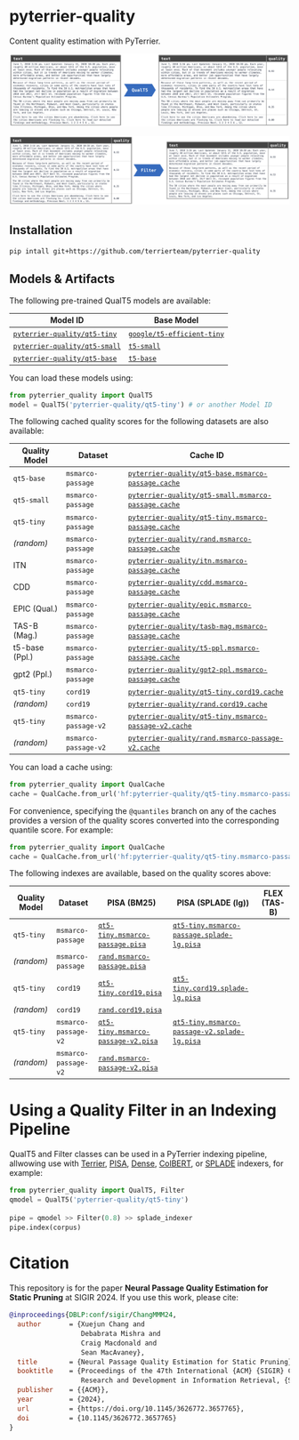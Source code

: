# pyterrier-quality

Content quality estimation with PyTerrier.

![Quality estimation pipeline](https://github.com/terrierteam/pyterrier-quality/blob/main/img/qual-predict.png)

![Filtering based on quality estimations](https://github.com/terrierteam/pyterrier-quality/blob/main/img/qual-filter.png)

## Installation

```bash
pip intall git+https://github.com/terrierteam/pyterrier-quality
```

## Models & Artifacts

The following pre-trained QualT5 models are available:

| Model ID | Base Model |
|----------|------------|
|[`pyterrier-quality/qt5-tiny`](https://huggingface.co/pyterrier-quality/qt5-tiny)|[`google/t5-efficient-tiny`](https://huggingface.co/google/t5-efficient-tiny)|
|[`pyterrier-quality/qt5-small`](https://huggingface.co/pyterrier-quality/qt5-small)|[`t5-small`](https://huggingface.co/t5-small)|
|[`pyterrier-quality/qt5-base`](https://huggingface.co/pyterrier-quality/qt5-base)|[`t5-base`](https://huggingface.co/t5-base)|

You can load these models using:

```python
from pyterrier_quality import QualT5
model = QualT5('pyterrier-quality/qt5-tiny') # or another Model ID
```

The following cached quality scores for the following datasets are also available:

| Quality Model | Dataset | Cache ID |
|---------------|---------|----------|
|`qt5-base`|`msmarco-passage`|[`pyterrier-quality/qt5-base.msmarco-passage.cache`](https://huggingface.co/datasets/pyterrier-quality/qt5-base.msmarco-passage.cache)|
|`qt5-small`|`msmarco-passage`|[`pyterrier-quality/qt5-small.msmarco-passage.cache`](https://huggingface.co/datasets/pyterrier-quality/qt5-small.msmarco-passage.cache)|
|`qt5-tiny`|`msmarco-passage`|[`pyterrier-quality/qt5-tiny.msmarco-passage.cache`](https://huggingface.co/datasets/pyterrier-quality/qt5-tiny.msmarco-passage.cache)|
|*(random)*|`msmarco-passage`|[`pyterrier-quality/rand.msmarco-passage.cache`](https://huggingface.co/datasets/pyterrier-quality/rand.msmarco-passage.cache)|
|ITN|`msmarco-passage`|[`pyterrier-quality/itn.msmarco-passage.cache`](https://huggingface.co/datasets/pyterrier-quality/itn.msmarco-passage.cache)|
|CDD|`msmarco-passage`|[`pyterrier-quality/cdd.msmarco-passage.cache`](https://huggingface.co/datasets/pyterrier-quality/cdd.msmarco-passage.cache)|
|EPIC (Qual.)|`msmarco-passage`|[`pyterrier-quality/epic.msmarco-passage.cache`](https://huggingface.co/datasets/pyterrier-quality/epic.msmarco-passage.cache)|
|TAS-B (Mag.)|`msmarco-passage`|[`pyterrier-quality/tasb-mag.msmarco-passage.cache`](https://huggingface.co/datasets/pyterrier-quality/tasb-mag.msmarco-passage.cache)|
|t5-base (Ppl.)|`msmarco-passage`|[`pyterrier-quality/t5-ppl.msmarco-passage.cache`](https://huggingface.co/datasets/pyterrier-quality/t5-ppl.msmarco-passage.cache)|
|gpt2 (Ppl.)|`msmarco-passage`|[`pyterrier-quality/gpt2-ppl.msmarco-passage.cache`](https://huggingface.co/datasets/pyterrier-quality/gpt2-ppl.msmarco-passage.cache)|
|`qt5-tiny`|`cord19`|[`pyterrier-quality/qt5-tiny.cord19.cache`](https://huggingface.co/datasets/pyterrier-quality/qt5-tiny.cord19.cache)|
|*(random)*|`cord19`|[`pyterrier-quality/rand.cord19.cache`](https://huggingface.co/datasets/pyterrier-quality/rand.cord19.cache)|
|`qt5-tiny`|`msmarco-passage-v2`|[`pyterrier-quality/qt5-tiny.msmarco-passage-v2.cache`](https://huggingface.co/datasets/pyterrier-quality/qt5-tiny.msmarco-passage-v2.cache)|
|*(random)*|`msmarco-passage-v2`|[`pyterrier-quality/rand.msmarco-passage-v2.cache`](https://huggingface.co/datasets/pyterrier-quality/rand.msmarco-passage-v2.cache)|

You can load a cache using:

```python
from pyterrier_quality import QualCache
cache = QualCache.from_url('hf:pyterrier-quality/qt5-tiny.msmarco-passage.cache') # or another Cache ID (note the hf: prefix)
```

For convenience, specifying the `@quantiles` branch on any of the caches provides a version of the quality scores
converted into the corresponding quantile score. For example:

```python
from pyterrier_quality import QualCache
cache = QualCache.from_url('hf:pyterrier-quality/qt5-tiny.msmarco-passage.cache@quantiles')
```

The following indexes are available, based on the quality scores above:

| Quality Model | Dataset | PISA (BM25) | PISA (SPLADE (lg)) | FLEX (TAS-B) |
|---------------|---------|-------------|--------------------|--------------|
|`qt5-tiny`|`msmarco-passage`|[`qt5-tiny.msmarco-passage.pisa`](https://huggingface.co/datasets/pyterrier-quality/qt5-tiny.msmarco-passage.pisa)|[`qt5-tiny.msmarco-passage.splade-lg.pisa`](https://huggingface.co/datasets/pyterrier-quality/qt5-tiny.msmarco-passage.splade-lg.pisa)|
|*(random)*|`msmarco-passage`|[`rand.msmarco-passage.pisa`](https://huggingface.co/datasets/pyterrier-quality/rand.msmarco-passage.pisa)|
|`qt5-tiny`|`cord19`|[`qt5-tiny.cord19.pisa`](https://huggingface.co/datasets/pyterrier-quality/qt5-tiny.cord19.pisa)|[`qt5-tiny.cord19.splade-lg.pisa`](https://huggingface.co/datasets/pyterrier-quality/qt5-tiny.cord19.splade-lg.pisa)|
|*(random)*|`cord19`|[`rand.cord19.pisa`](https://huggingface.co/datasets/pyterrier-quality/rand.cord19.pisa)|
|`qt5-tiny`|`msmarco-passage-v2`|[`qt5-tiny.msmarco-passage-v2.pisa`](https://huggingface.co/datasets/pyterrier-quality/qt5-tiny.msmarco-passage-v2.pisa)|[`qt5-tiny.msmarco-passage-v2.splade-lg.pisa`](https://huggingface.co/datasets/pyterrier-quality/qt5-tiny.msmarco-passage-v2.splade-lg.pisa)|
|*(random)*|`msmarco-passage-v2`|[`rand.msmarco-passage-v2.pisa`](https://huggingface.co/datasets/pyterrier-quality/rand.msmarco-passage-v2.pisa)|

# Using a Quality Filter in an Indexing Pipeline

QualT5 and Filter classes can be used in a PyTerrier indexing pipeline, allwowing use with [Terrier](https://pyterrier.readthedocs.io/en/latest/terrier-indexing.html#iterdictindexer), [PISA](https://github.com/terrierteam/pyterrier_pisa), [Dense](https://github.com/terrierteam/pyterrier_dr), [ColBERT](https://github.com/terrierteam/pyterrier_colbert), or [SPLADE](https://github.com/cmacdonald/pyt_splade) indexers, for example: 

```python
from pyterrier_quality import QualT5, Filter
qmodel = QualT5('pyterrier-quality/qt5-tiny')

pipe = qmodel >> Filter(0.8) >> splade_indexer
pipe.index(corpus)
```

# Citation

This repository is for the paper **Neural Passage Quality Estimation for Static Pruning** at SIGIR 2024.
If you use this work, please cite:

```bibtex
@inproceedings{DBLP:conf/sigir/ChangMMM24,
  author       = {Xuejun Chang and
                  Debabrata Mishra and
                  Craig Macdonald and
                  Sean MacAvaney},
  title        = {Neural Passage Quality Estimation for Static Pruning},
  booktitle    = {Proceedings of the 47th International {ACM} {SIGIR} Conference on
                  Research and Development in Information Retrieval, {SIGIR} 2024},
  publisher    = {{ACM}},
  year         = {2024},
  url          = {https://doi.org/10.1145/3626772.3657765},
  doi          = {10.1145/3626772.3657765}
}
```
